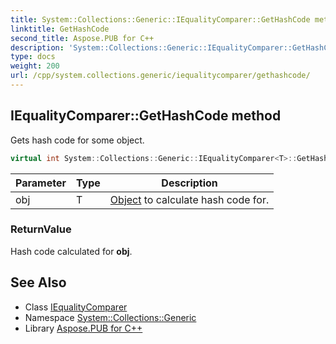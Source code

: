 ```yaml
---
title: System::Collections::Generic::IEqualityComparer::GetHashCode method
linktitle: GetHashCode
second_title: Aspose.PUB for C++
description: 'System::Collections::Generic::IEqualityComparer::GetHashCode method. Gets hash code for some object in C++.'
type: docs
weight: 200
url: /cpp/system.collections.generic/iequalitycomparer/gethashcode/
---
```

## IEqualityComparer::GetHashCode method


Gets hash code for some object.

```cpp
virtual int System::Collections::Generic::IEqualityComparer<T>::GetHashCode(T obj) const =0
```


| Parameter | Type | Description |
| --- | --- | --- |
| obj | T | [Object](../../../system/object/) to calculate hash code for. |

### ReturnValue

Hash code calculated for **obj**.

## See Also

* Class [IEqualityComparer](../)
* Namespace [System::Collections::Generic](../../)
* Library [Aspose.PUB for C++](../../../)
